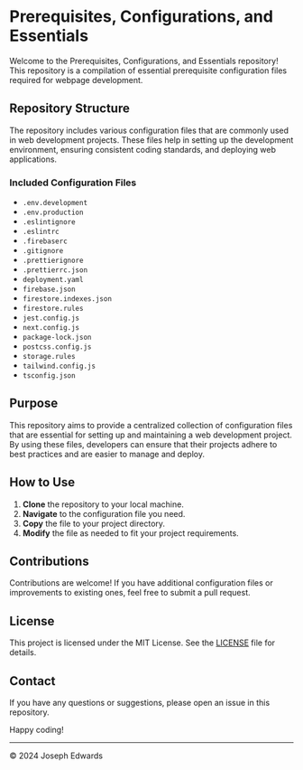 # Prerequisites, Configurations, and Essentials

Welcome to the Prerequisites, Configurations, and Essentials repository! This repository is a compilation of essential prerequisite configuration files required for webpage development.

## Repository Structure

The repository includes various configuration files that are commonly used in web development projects. These files help in setting up the development environment, ensuring consistent coding standards, and deploying web applications.

### Included Configuration Files

- `.env.development`
- `.env.production`
- `.eslintignore`
- `.eslintrc`
- `.firebaserc`
- `.gitignore`
- `.prettierignore`
- `.prettierrc.json`
- `deployment.yaml`
- `firebase.json`
- `firestore.indexes.json`
- `firestore.rules`
- `jest.config.js`
- `next.config.js`
- `package-lock.json`
- `postcss.config.js`
- `storage.rules`
- `tailwind.config.js`
- `tsconfig.json`

## Purpose

This repository aims to provide a centralized collection of configuration files that are essential for setting up and maintaining a web development project. By using these files, developers can ensure that their projects adhere to best practices and are easier to manage and deploy.

## How to Use

1. **Clone** the repository to your local machine.
2. **Navigate** to the configuration file you need.
3. **Copy** the file to your project directory.
4. **Modify** the file as needed to fit your project requirements.

## Contributions

Contributions are welcome! If you have additional configuration files or improvements to existing ones, feel free to submit a pull request.

## License

This project is licensed under the MIT License. See the [LICENSE](./LICENSE) file for details.

## Contact

If you have any questions or suggestions, please open an issue in this repository.

Happy coding!

---

© 2024 Joseph Edwards

